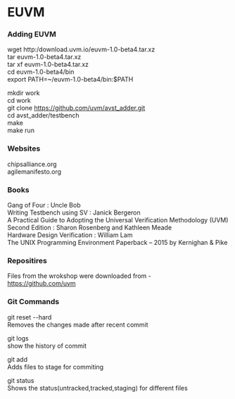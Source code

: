 # EUVM
### Adding EUVM 
wget http:/download.uvm.io/euvm-1.0-beta4.tar.xz  
tar euvm-1.0-beta4.tar.xz  
tar xf euvm-1.0-beta4.tar.xz  
cd euvm-1.0-beta4/bin  
export PATH=~/euvm-1.0-beta4/bin:$PATH  

mkdir work  
cd work  
git clone https://github.com/uvm/avst_adder.git  
cd avst_adder/testbench  
make  
make run  

### Websites
chipsalliance.org  
agilemanifesto.org  

### Books
Gang of Four : Uncle Bob  
Writing Testbench using SV : Janick Bergeron  
A Practical Guide to Adopting the Universal Verification Methodology (UVM) Second Edition : Sharon Rosenberg and Kathleen Meade  
Hardware Design Verification : William Lam  
The UNIX Programming Environment Paperback – 2015 by Kernighan & Pike   

### Repositires
Files from the wrokshop were downloaded from -  
https://github.com/uvm

### Git Commands
git reset --hard  
Removes the changes made after recent commit

git logs  
show the history of commit  

git add  
Adds files to stage for commiting  

git status  
Shows the status(untracked,tracked,staging) for different files  




